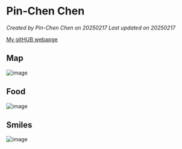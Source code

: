 # Pin-Chen Chen


*Created by Pin-Chen Chen on 20250217 Last updated on 20250217*

[My gitHUB webapge]() 


## Map

![image](https://github.com/user-attachments/assets/ed4b0f4a-070b-4955-8078-5f767895e8f3)

## Food

![image](https://github.com/user-attachments/assets/0c033bb1-0167-4688-9c19-673d45f62770)


## Smiles

![image](https://github.com/user-attachments/assets/9e645da7-7bfe-4ccd-97f0-65b3f1d6bb05)

